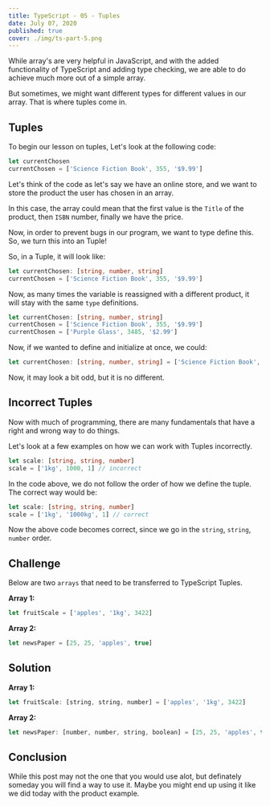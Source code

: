 ```yaml
---
title: TypeScript - 05 - Tuples
date: July 07, 2020
published: true
cover: ./img/ts-part-5.png
---
```


While array's are very helpful in JavaScript, and with the added functionality of TypeScript and adding type checking, we are able to do achieve much more out of a simple array.

But sometimes, we might want different types for different values in our array. That is where tuples come in.

## Tuples

To begin our lesson on tuples, Let's look at the following code:

```js
let currentChosen
currentChosen = ['Science Fiction Book', 355, '$9.99']
```

Let's think of the code as let's say we have an online store, and we want to store the product the user has chosen in an array.

In this case, the array could mean that the first value is the `Title` of the product, then `ISBN` number, finally we have the price.

Now, in order to prevent bugs in our program, we want to type define this. So, we turn this into an Tuple!

So, in a Tuple, it will look like:

```ts
let currentChosen: [string, number, string]
currentChosen = ['Science Fiction Book', 355, '$9.99']
```

Now, as many times the variable is reassigned with a different product, it will stay with the same `type` definitions.

```ts
let currentChosen: [string, number, string]
currentChosen = ['Science Fiction Book', 355, '$9.99']
currentChosen = ['Purple Glass', 3485, '$2.99']
```

Now, if we wanted to define and initialize at once, we could:

```ts
let currentChosen: [string, number, string] = ['Science Fiction Book', 355 '$9.99'];
```

Now, it may look a bit odd, but it is no different.

## Incorrect Tuples

Now with much of programming, there are many fundamentals that have a right and wrong way to do things.

Let's look at a few examples on how we can work with Tuples incorrectly.

```ts
let scale: [string, string, number]
scale = ['1kg', 1000, 1] // incorrect
```

In the code above, we do not follow the order of how we define the tuple. The correct way would be:

```ts
let scale: [string, string, number]
scale = ['1kg', '1000kg', 1] // correct
```

Now the above code becomes correct, since we go in the `string`, `string`, `number` order.

## Challenge

Below are two `arrays` that need to be transferred to TypeScript Tuples.

**Array 1:**

```js
let fruitScale = ['apples', '1kg', 3422]
```

**Array 2:**

```js
let newsPaper = [25, 25, 'apples', true]
```

## Solution

**Array 1:**

```js
let fruitScale: [string, string, number] = ['apples', '1kg', 3422]
```

**Array 2:**

```js
let newsPaper: [number, number, string, boolean] = [25, 25, 'apples', true]
```

## Conclusion

While this post may not the one that you would use alot, but definately someday you will find a way to use it. Maybe you might end up using it like we did today with the product example.
